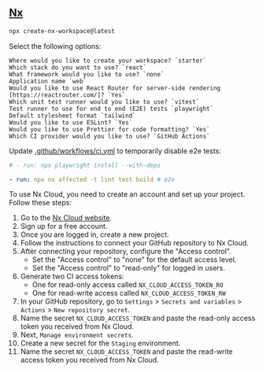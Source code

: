## [Nx](https://nx.dev/)

```bash
npx create-nx-workspace@latest
```

Select the following options:

```
Where would you like to create your workspace? `starter`
Which stack do you want to use? `react`
What framework would you like to use? `none`
Application name `web`
Would you like to use React Router for server-side rendering [https://reactrouter.com/]? `Yes`
Which unit test runner would you like to use? `vitest`
Test runner to use for end to end (E2E) tests `playwright`
Default stylesheet format `tailwind`
Would you like to use ESLint? `Yes`
Would you like to use Prettier for code formatting? `Yes`
Which CI provider would you like to use? `GitHub Actions`
```

Update [.github/workflows/ci.yml](../../.github/workflows/ci.yml) to temporarily disable e2e tests:

```yaml
# - run: npx playwright install --with-deps

- run: npx nx affected -t lint test build # e2e
```

To use Nx Cloud, you need to create an account and set up your project. Follow these steps:

1. Go to the [Nx Cloud website](https://nx.app/).
2. Sign up for a free account.
3. Once you are logged in, create a new project.
4. Follow the instructions to connect your GitHub repository to Nx Cloud.
5. After connecting your repository, configure the "Access control".
   - Set the "Access control" to "none" for the default access level.
   - Set the "Access control" to "read-only" for logged in users.
6. Generate two CI access tokens:
   - One for read-only access called `NX_CLOUD_ACCESS_TOKEN_RO`
   - One for read-write access called `NX_CLOUD_ACCESS_TOKEN_RW`
7. In your GitHub repository, go to `Settings` > `Secrets and variables` > `Actions` > `New repository secret`.
8. Name the secret `NX_CLOUD_ACCESS_TOKEN` and paste the read-only access token you received from Nx Cloud.
9. Next, `Manage environment secrets`.
10. Create a new secret for the `Staging` environment.
11. Name the secret `NX_CLOUD_ACCESS_TOKEN` and paste the read-write access token you received from Nx Cloud.
